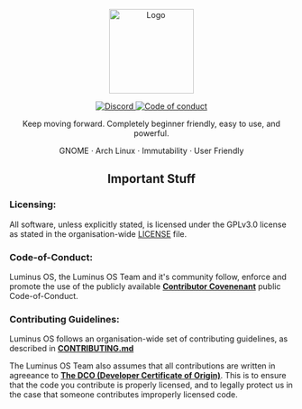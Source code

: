 <p align="center">
  <a href="https://luminusos.github.io">
    <img src="https://github.com/luminusOS/mkluminus/raw/main/docs/images/logo.png" alt="Logo" height="150">
  </a>
</p>
<p align="center">
<a href="https://discord.gg/eVmXsqkvkw"><img alt="Discord" src="https://img.shields.io/discord/825473796227858482?color=blue&label=Discord&logo=Discord&logoColor=white"?link=https://discord.gg/76RR4VC45V> </a>
<a href="https://github.com/luminusOS/.github/blob/main/CODE_OF_CONDUCT.md"><img src="https://img.shields.io/badge/Contributor%20Covenant-2.1-4baaaa.svg" alt="Code of conduct"></img></a>
<br>
<!--<a href="https://fosstodon.org/@luminusOS"><img alt="Mastodon Follow" src="https://img.shields.io/mastodon/follow/108618426259408142?domain=https%3A%2F%2Ffosstodon.org">
<a href="https://twitter.com/luminusOS"><img alt="Twitter Follow" src="https://img.shields.io/twitter/follow/crystal_linux"></a>-->
<p align="center"> Keep moving forward. Completely beginner friendly, easy to use, and powerful. </p>
<p align="center"> GNOME · Arch Linux · Immutability · User Friendly</p>

<h2 align="center"> Important Stuff </h2>

<h3> Licensing: </h3>
<p align="left"> All software, unless explicitly stated, is licensed under the GPLv3.0 license as stated in the organisation-wide <a href="https://github.com/luminusOS/.github/blob/main/LICENSE">LICENSE</a> file.</p>

<h3> Code-of-Conduct: </h3>
<p align="left"> Luminus OS, the Luminus OS Team and it's community follow, enforce and promote the use of the publicly available <a href="https://www.contributor-covenant.org/"><b>Contributor Covenenant</b></a> public Code-of-Conduct.</p>
  
<h3> Contributing Guidelines: </h3>
<p align="left"> Luminus OS follows an organisation-wide set of contributing guidelines, as described in <a href="https://github.com/luminusOS/.github/blob/main/CONTRIBUTING.md"><b>CONTRIBUTING.md</b></a></p>
<p align="left"> The Luminus OS Team also assumes that all contributions are written in agreeance to <a href="https://developercertificate.org"><b>The DCO (Developer Certificate of Origin)</b></a>. This is to ensure that the code you contribute is properly licensed, and to legally protect us in the case that someone contributes improperly licensed code.</p>
